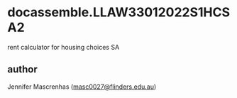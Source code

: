 # docassemble.LLAW33012022S1HCSA2
rent calculator for housing choices SA

## author
Jennifer Mascrenhas (masc0027@flinders.edu.au)